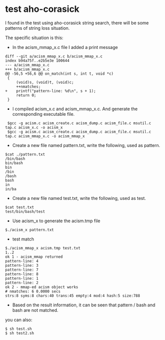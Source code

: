 test aho-corasick
=================

I found in the test using aho-corasick string search, there will be some
patterns of string loss situation.

The specific situation is this:

* In the acism_mmap_x.c file I added a print message

```
diff --git a/acism_mmap_x.c b/acism_mmap_x.c
index b94a75f..e2b5e3e 100644
--- a/acism_mmap_x.c
+++ b/acism_mmap_x.c
@@ -56,5 +56,6 @@ on_match(int s, int t, void *c)
 {
     (void)s, (void)t, (void)c;
     ++nmatches;
+    printf("pattern-line: %d\n", s + 1);
     return 0;
 }
```

* I compiled acism_x.c and acism_mmap_x.c. And generate the corresponding
executable file.

```
 $gcc -g acism.c acism_create.c acism_dump.c acism_file.c msutil.c tap.c acism_x.c -o acism_x
 $gcc -g acism.c acism_create.c acism_dump.c acism_file.c msutil.c tap.c acism_mmap_x.c -o acism_mmap_x
```
* Create a new file named pattern.txt, write the following, used as pattern.

```
$cat ./pattern.txt
/bin/bash
bin/bash
bin
/bin
/bash
bash
in
in/ba
```

* Create a new file named test.txt, write the following, used as test.

```
$cat test.txt
test/bin/bash/test
```
* Use acism_x to generate the acism.tmp file

```
$./acism_x pattern.txt
```

* test match

```
$./acism_mmap_x acism.tmp test.txt
1..2
ok 1 - acism_mmap returned
pattern-line: 4
pattern-line: 3
pattern-line: 7
pattern-line: 8
pattern-line: 1
pattern-line: 2
ok 2 - mmap-ed acism object works
# nmatches: 6 0.0000 secs
strs:8 syms:8 chars:40 trans:45 empty:4 mod:4 hash:5 size:788
```

* Based on the result information, it can be seen that pattern / bash and bash
are not matched.

you can also:

```
$ sh test.sh
$ sh test2.sh
```
